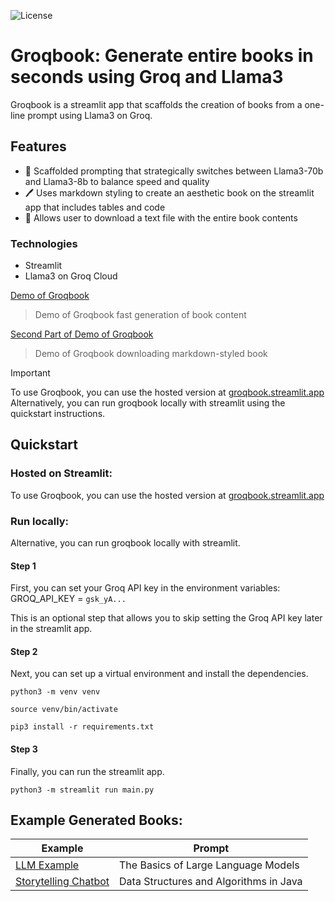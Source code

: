 ![License](https://img.shields.io/badge/license-MIT-green)

# Groqbook: Generate entire books in seconds using Groq and Llama3
 
Groqbook is a streamlit app that scaffolds the creation of books from a one-line prompt using Llama3 on Groq.


## Features

- 📖 Scaffolded prompting that strategically switches between Llama3-70b and Llama3-8b to balance speed and quality
- 🖊️ Uses markdown styling to create an aesthetic book on the streamlit app that includes tables and code 
- 📂 Allows user to download a text file with the entire book contents

### Technologies

- Streamlit
- Llama3 on Groq Cloud



[Demo of Groqbook](https://github.com/Bklieger/groqbook/assets/62450410/3adb11cd-8264-4289-a28a-49dc5b3cf453)
> Demo of Groqbook fast generation of book content


[Second Part of Demo of Groqbook](https://github.com/Bklieger/groqbook/assets/62450410/5b0147fb-90f3-4584-8572-fa452545d833)
> Demo of Groqbook downloading markdown-styled book


> [!IMPORTANT]
> To use Groqbook, you can use the hosted version at [groqbook.streamlit.app](https://groqbook.streamlit.app)
> Alternatively, you can run groqbook locally with streamlit using the quickstart instructions.


## Quickstart

### Hosted on Streamlit:

To use Groqbook, you can use the hosted version at [groqbook.streamlit.app](https://groqbook.streamlit.app)

### Run locally:

Alternative, you can run groqbook locally with streamlit.

#### Step 1
First, you can set your Groq API key in the environment variables:
GROQ_API_KEY = ```gsk_yA...```

This is an optional step that allows you to skip setting the Groq API key later in the streamlit app.

#### Step 2
Next, you can set up a virtual environment and install the dependencies.

~~~
python3 -m venv venv
~~~

~~~
source venv/bin/activate
~~~

~~~
pip3 install -r requirements.txt
~~~


#### Step 3
Finally, you can run the streamlit app.

~~~
python3 -m streamlit run main.py
~~~


## Example Generated Books:

| Example                                      | Prompt                                                                                                                                |
| -------------------------------------------- | ------------------------------------------------------------------------------------------------------------------------------------------ |
| [LLM Example](Example_1.md)             |  The Basics of Large Language Models                                       |
| [Storytelling Chatbot](Example_2.md) | Data Structures and Algorithms in Java                                            |